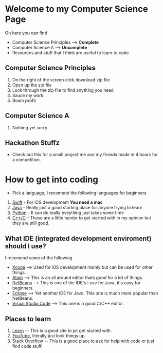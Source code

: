 # Welcome to my Computer Science Page
On here you can find
- Computer Science Principles --> **Complete**
- Computer Science A --> **Uncomplete**
- Resources and stuff that I think are useful to learn to code

## Computer Science Principles
1. On the right of the screen click download zip file
2. Open up the zip file
3. Look through the zip file to find anything you need
4. Sauce my work
5. Boom profit

## Computer Science A
1. Nothing yet sorry

## Hackathon Stuffz
- Check out this for a small project me and my friends made in 4 hours for a competition.

# How to get into coding
- Pick a language, I recomend the following languages for beginners
1. [Swift](https://developer.apple.com/swift/) - For iOS development **You need a mac**
2. [Java](https://www.java.com/en/) - Really just a good starting place for anyone trying to learn
3. [Python](https://www.python.org) - It can do really eveything just takes some time
4. [C++/C](https://en.wikipedia.org/wiki/C_(programming_language)) - These are a little harder to get started with in my opinion but they are still good.

## What IDE (integrated development enviroment) should I use?
I recomend some of the following
- [Xcode](https://developer.apple.com/xcode/) --> Used for iOS development mainly but can be used for other things. 
- [Atom](https://atom.io) --> This is an all around editor thats good for a lot of things. 
- [NetBeans](https://netbeans.org) --> This is one of the IDE's I use for Java, it's easy for beginners. 
- [Eclipse](https://www.eclipse.org) --> Yet another IDE for Java. This one is much more popular than NetBeans. 
- [Visual Studio Code](https://code.visualstudio.com) --> This one is a good C/C++ editor.

## Places to learn
1. [Learn](https://www.learnpython.org) -- This is a good site to jut get started with.
2. [YouTube](https://www.youtube.com), literally just look things up.
3. [Stack Overflow](https://stackoverflow.com) -- This is a good place to ask for help with code or just find code stuff.


